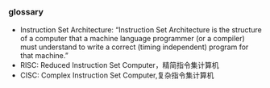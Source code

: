 ## 


### glossary 
* Instruction Set Architecture: “Instruction Set Architecture is the structure of a computer that a machine language programmer (or a compiler) must understand to write a correct (timing independent) program for that machine.”
* RISC: Reduced Instruction Set Computer，精简指令集计算机
* CISC: Complex Instruction Set Computer,复杂指令集计算机